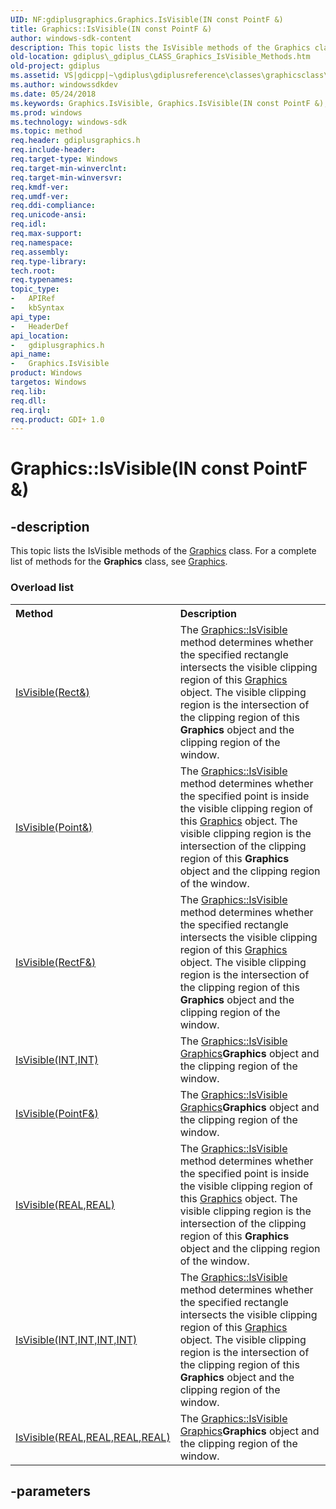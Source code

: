 ```yaml
---
UID: NF:gdiplusgraphics.Graphics.IsVisible(IN const PointF &)
title: Graphics::IsVisible(IN const PointF &)
author: windows-sdk-content
description: This topic lists the IsVisible methods of the Graphics class. For a complete list of methods for the Graphics class, see Graphics.
old-location: gdiplus\_gdiplus_CLASS_Graphics_IsVisible_Methods.htm
old-project: gdiplus
ms.assetid: VS|gdicpp|~\gdiplus\gdiplusreference\classes\graphicsclass\graphicsmethods\graphicsisvisiblemethods.htm
ms.author: windowssdkdev
ms.date: 05/24/2018
ms.keywords: Graphics.IsVisible, Graphics.IsVisible(IN const PointF &), Graphics::IsVisible, Graphics::IsVisible(IN const PointF &), IsVisible, IsVisible methods [GDI+], _gdiplus_CLASS_Graphics_IsVisible_Methods, gdiplus._gdiplus_CLASS_Graphics_IsVisible_Methods, gdiplusgraphics/IsVisible
ms.prod: windows
ms.technology: windows-sdk
ms.topic: method
req.header: gdiplusgraphics.h
req.include-header: 
req.target-type: Windows
req.target-min-winverclnt: 
req.target-min-winversvr: 
req.kmdf-ver: 
req.umdf-ver: 
req.ddi-compliance: 
req.unicode-ansi: 
req.idl: 
req.max-support: 
req.namespace: 
req.assembly: 
req.type-library: 
tech.root: 
req.typenames: 
topic_type:
-	APIRef
-	kbSyntax
api_type:
-	HeaderDef
api_location:
-	gdiplusgraphics.h
api_name:
-	Graphics.IsVisible
product: Windows
targetos: Windows
req.lib: 
req.dll: 
req.irql: 
req.product: GDI+ 1.0
---
```


# Graphics::IsVisible(IN const PointF &)


## -description


<span>This topic lists the 
IsVisible methods of the 
<a href="https://msdn.microsoft.com/library/windows/hardware/mt131452">Graphics</a> class. For a complete list of methods for the 
<b>Graphics</b> class, see 
<a href="https://msdn.microsoft.com/library/windows/hardware/mt131452">Graphics</a>. 


</span><h3>Overload list</h3><table>
<tr>
<th align="left" width="37%">Method</th>
<th align="left" width="63%">Description</th>
</tr>
<tr>
<td align="left" width="37%">
<a href="https://msdn.microsoft.com/c3280e20-6678-4da1-b5ee-bf920f59cd9b">IsVisible(Rect&)</a>
</td>
<td align="left" width="63%">
The <a href="https://msdn.microsoft.com/c3280e20-6678-4da1-b5ee-bf920f59cd9b">Graphics::IsVisible</a> method determines whether the specified rectangle intersects the visible clipping region of this <a href="https://msdn.microsoft.com/library/windows/hardware/mt131452">Graphics</a> object. The visible clipping region is the intersection of the clipping region of this <b>Graphics</b> object and the clipping region of the window.

</td>
</tr>
<tr>
<td align="left" width="37%">
<a href="https://msdn.microsoft.com/a290356a-e7d6-4a79-b073-b973c0b44b67">IsVisible(Point&)</a>
</td>
<td align="left" width="63%">
The <a href="https://msdn.microsoft.com/a290356a-e7d6-4a79-b073-b973c0b44b67">Graphics::IsVisible</a> method determines whether the specified point is inside the visible clipping region of this <a href="https://msdn.microsoft.com/library/windows/hardware/mt131452">Graphics</a> object. The visible clipping region is the intersection of the clipping region of this <b>Graphics</b> object and the clipping region of the window.

</td>
</tr>
<tr>
<td align="left" width="37%">
<a href="https://msdn.microsoft.com/bca16d61-e4ff-4a27-a40d-b2f23f0ba62e">IsVisible(RectF&)</a>
</td>
<td align="left" width="63%">
The <a href="https://msdn.microsoft.com/bca16d61-e4ff-4a27-a40d-b2f23f0ba62e">Graphics::IsVisible</a> method determines whether the specified rectangle intersects the visible clipping region of this <a href="https://msdn.microsoft.com/library/windows/hardware/mt131452">Graphics</a> object. The visible clipping region is the intersection of the clipping region of this <b>Graphics</b> object and the clipping region of the window.

</td>
</tr>
<tr>
<td align="left" width="37%">
<a href="https://msdn.microsoft.com/81cadd52-1976-4328-85ca-e89aa5b649b5">IsVisible(INT,INT)</a>
</td>
<td align="left" width="63%">
The <a href="https://msdn.microsoft.com/81cadd52-1976-4328-85ca-e89aa5b649b5">Graphics::IsVisible</a>
<a href="https://msdn.microsoft.com/library/windows/hardware/mt131452">Graphics</a><b>Graphics</b> object and the clipping region of the window.

</td>
</tr>
<tr>
<td align="left" width="37%">
<a href="https://msdn.microsoft.com/88186a93-bfbb-43fb-b872-f638f421a443">IsVisible(PointF&)</a>
</td>
<td align="left" width="63%">
The <a href="https://msdn.microsoft.com/88186a93-bfbb-43fb-b872-f638f421a443">Graphics::IsVisible</a>
<a href="https://msdn.microsoft.com/library/windows/hardware/mt131452">Graphics</a><b>Graphics</b> object and the clipping region of the window.

</td>
</tr>
<tr>
<td align="left" width="37%">
<a href="https://msdn.microsoft.com/a5602479-dc3a-42c4-968f-10e1e32014ca">IsVisible(REAL,REAL)</a>
</td>
<td align="left" width="63%">
The <a href="https://msdn.microsoft.com/a5602479-dc3a-42c4-968f-10e1e32014ca">Graphics::IsVisible</a> method determines whether the specified point is inside the visible clipping region of this <a href="https://msdn.microsoft.com/library/windows/hardware/mt131452">Graphics</a> object. The visible clipping region is the intersection of the clipping region of this <b>Graphics</b> object and the clipping region of the window.

</td>
</tr>
<tr>
<td align="left" width="37%">
<a href="https://msdn.microsoft.com/b3b9a42d-ff8d-4839-9aa0-810ccfc26a84">IsVisible(INT,INT,INT,INT)</a>
</td>
<td align="left" width="63%">
The <a href="https://msdn.microsoft.com/b3b9a42d-ff8d-4839-9aa0-810ccfc26a84">Graphics::IsVisible</a> method determines whether the specified rectangle intersects the visible clipping region of this <a href="https://msdn.microsoft.com/library/windows/hardware/mt131452">Graphics</a> object. The visible clipping region is the intersection of the clipping region of this <b>Graphics</b> object and the clipping region of the window.

</td>
</tr>
<tr>
<td align="left" width="37%">
<a href="https://msdn.microsoft.com/64fc22ff-4689-40d6-87ad-8c181a95111e">IsVisible(REAL,REAL,REAL,REAL)</a>
</td>
<td align="left" width="63%">
The <a href="https://msdn.microsoft.com/64fc22ff-4689-40d6-87ad-8c181a95111e">Graphics::IsVisible</a>
<a href="https://msdn.microsoft.com/library/windows/hardware/mt131452">Graphics</a><b>Graphics</b> object and the clipping region of the window.

</td>
</tr>
</table>

## -parameters


